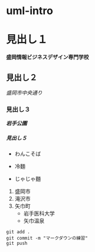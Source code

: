 # uml-intro

# 見出し１
**盛岡情報ビジネスデザイン専門学校**
## 見出し２
*盛岡市中央通り*
### 見出し３
***岩手公園***
##### 見出し５
- わんこそば
+ 冷麵
* じゃじゃ麵

1. 盛岡市
2. 滝沢市
3. 矢巾町
   - 岩手医科大学
   - 矢巾温泉

```
git add .
git commit -m "マークダウンの練習"
git push
```
